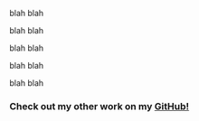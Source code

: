 
<project name="The Villas Homepage" link="https://thevillasathiddenacres.com/" image="/the-villas.png" :stack="['Node', 'React', 'Gatsby', 'Sass']">

  blah blah

</project>

<project name="Ideal Strength Calculator" link="http://idealstrengthcalculator.com/" image="/isc.png" :stack="['Vanilla HTML, CSS, and JavaScript']">

  blah blah

</project>

<project name="barnyard.js" github-link="https://github.com/mattsaxe17/barnyardjs" image="/barnyard.png" :stack="['Node', 'Rooster.js', 'Sass']">

  blah blah

</project>

<project name="Modern Analog Face" github-link="https://github.com/mattsaxe17/modern-analog-face" image="/watch-face.png" :stack="['SVG', 'FitBit SDK', 'JavaScript']">

  blah blah

</project>

<project name="matthewsaxe.com" link="/" image="/personal-site.png" :stack="['Vue.js', 'Nuxt', 'Sass', 'TypeScript']">

  blah blah

</project>

<h3>Check out my other work on my <a href="https://github.com/mattsaxe17?tab=repositories" target="_blank">GitHub!</a></h3>